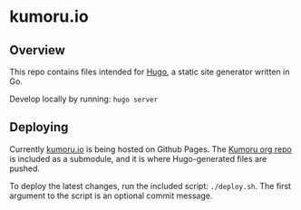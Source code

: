 # kumoru.io

## Overview

This repo contains files intended for [Hugo](http://gohugo.io/overview/introduction/), a static site generator written in Go.

Develop locally by running: `hugo server`

## Deploying

Currently [kumoru.io](http://kumoru.io) is being hosted on Github Pages. The [Kumoru org repo](https://github.com/kumoru/kumoru.github.io) is included as a submodule, and it is where Hugo-generated files
are pushed.

To deploy the latest changes, run the included script: `./deploy.sh`. The first argument to the script is an optional commit message.
